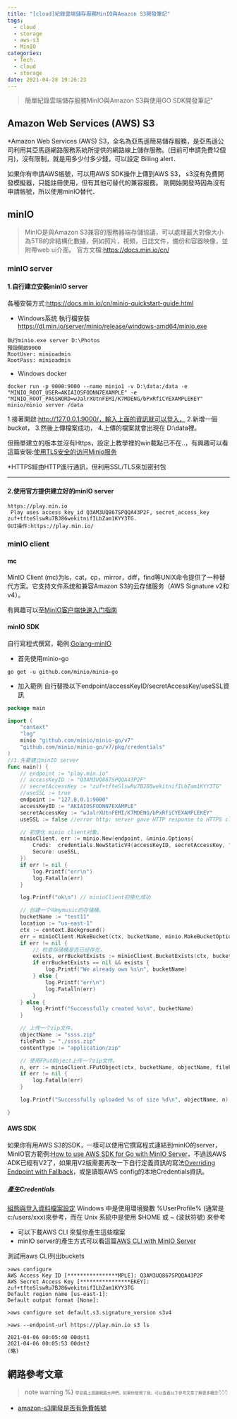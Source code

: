 ```yaml
---
title: "[cloud]紀錄雲端儲存服務MinIO與Amazon S3開發筆記"
tags:
  - cloud
  - storage
  - aws-s3
  - MinIO
categories:
  - Tech.
  - cloud
  - storage
date: 2021-04-28 19:26:23
---
```



>簡單紀錄雲端儲存服務MinIO與Amazon S3與使用GO SDK開發筆記" 


<!--more-->


## Amazon Web Services (AWS) S3

*Amazon Web Services (AWS) S3，全名為亞馬遜簡易儲存服務，是亞馬遜公司利用其亞馬遜網路服務系統所提供的網路線上儲存服務。(目前可申請免費12個月)，沒有限制，就是用多少付多少錢，可以設定 Billing alert．


如果你有申請AWS帳號，可以用AWS SDK操作上傳到AWS S3，
s3沒有免費開發模擬器，只能註冊使用，但有其他可替代的兼容服務。
剛開始開發時因為沒有申請帳號，所以使用minIO替代．


## minIO
> MinIO是與Amazon S3兼容的服務器端存儲協議，可以處理最大對像大小為5TB的非結構化數據，例如照片，視頻，日誌文件，備份和容器映像，並附帶web ui介面。
官方文檔:https://docs.min.io/cn/
### minIO server
#### 1.自行建立安裝minIO server
各種安裝方式:https://docs.min.io/cn/minio-quickstart-guide.html


- Windows系统 執行檔安裝
https://dl.min.io/server/minio/release/windows-amd64/minio.exe
```
執行minio.exe server D:\Photos
預設開啟9000
RootUser: minioadmin
RootPass: minioadmin
```

- Windows docker
```
docker run -p 9000:9000 --name minio1 -v D:\data:/data -e "MINIO_ROOT_USER=AKIAIOSFODNN7EXAMPLE" -e "MINIO_ROOT_PASSWORD=wJalrXUtnFEMI/K7MDENG/bPxRfiCYEXAMPLEKEY" minio/minio server /data
```

1.接著開啟:http://127.0.0.1:9000/，輸入上面的資訊就可以登入，
2.新增一個bucket，
3.然後上傳檔案成功，
4.上傳的檔案就會出現在 D:\data裡。

但簡單建立的版本並沒有Https，設定上教學裡的win載點已不在..，有興趣可以看這篇安裝:[使用TLS安全的访问Minio服务](https://docs.min.io/cn/how-to-secure-access-to-minio-server-with-tls.html)

*HTTPS經由HTTP進行通訊，但利用SSL/TLS來加密封包

-------------------------------
#### 2.使用官方提供建立好的minIO server  

```
https://play.min.io
 Play uses access_key_id Q3AM3UQ867SPQQA43P2F, secret_access_key zuf+tfteSlswRu7BJ86wekitnifILbZam1KYY3TG.
GUI操作:https://play.min.io/
```

### minIO client
#### mc
MinIO Client (mc)为ls，cat，cp，mirror，diff，find等UNIX命令提供了一种替代方案。它支持文件系统和兼容Amazon S3的云存储服务（AWS Signature v2和v4）。

有興趣可以至[MinIO客户端快速入门指南](https://docs.min.io/cn/minio-client-quickstart-guide.html)

#### minIO SDK
自行寫程式撰寫，範例:[Golang-minIO](https://docs.min.io/cn/golang-client-quickstart-guide.html)
- 首先使用minio-go
```
go get -u github.com/minio/minio-go
```

- 加入範例
自行替換以下endpoint/accessKeyID/secretAccessKey/useSSL資訊
```go 這個範例是使用minIO的SDK的範例  https://docs.min.io/cn/golang-client-quickstart-guide.html golang-client-quickstart-guide
package main

import (
	"context"
	"log"
	minio "github.com/minio/minio-go/v7"
	"github.com/minio/minio-go/v7/pkg/credentials"
)
//1.先要建立minIO server
func main() {
	// endpoint := "play.min.io"
	// accessKeyID := "Q3AM3UQ867SPQQA43P2F"
	// secretAccessKey := "zuf+tfteSlswRu7BJ86wekitnifILbZam1KYY3TG"
	//useSSL := true
	endpoint := "127.0.0.1:9000"
	accessKeyID := "AKIAIOSFODNN7EXAMPLE"
	secretAccessKey := "wJalrXUtnFEMI/K7MDENG/bPxRfiCYEXAMPLEKEY"
	useSSL := false //error http: server gave HTTP response to HTTPS client

	// 初使化 minio client对象。
	minioClient, err := minio.New(endpoint, &minio.Options{
		Creds:  credentials.NewStaticV4(accessKeyID, secretAccessKey, ""),
		Secure: useSSL,
	})
	if err != nil {
		log.Printf("err\n")
		log.Fatalln(err)
	}

	log.Printf("ok\n") // minioClient初使化成功

	// 创建一个叫mymusic的存储桶。
	bucketName := "test11"
	location := "us-east-1"
	ctx := context.Background()
	err = minioClient.MakeBucket(ctx, bucketName, minio.MakeBucketOptions{Region: location})
	if err != nil {
		// 检查存储桶是否已经存在。
		exists, errBucketExists := minioClient.BucketExists(ctx, bucketName)
		if errBucketExists == nil && exists {
			log.Printf("We already own %s\n", bucketName)
		} else {
			log.Printf("err\n")
			log.Fatalln(err)
		}
	} else {
		log.Printf("Successfully created %s\n", bucketName)
	}

	// 上传一个zip文件。
	objectName := "ssss.zip"
	filePath := "./ssss.zip"
	contentType := "application/zip"

	// 使用FPutObject上传一个zip文件。
	n, err := minioClient.FPutObject(ctx, bucketName, objectName, filePath, minio.PutObjectOptions{ContentType: contentType})
	if err != nil {
		log.Fatalln(err)
	}

	log.Printf("Successfully uploaded %s of size %d\n", objectName, n)

}

```



####  AWS SDK
如果你有用AWS S3的SDK，一樣可以使用它撰寫程式連結到minIO的server，
MinIO官方範例:[How to use AWS SDK for Go with MinIO Server](https://docs.min.io/docs/how-to-use-aws-sdk-for-go-with-minio-server.html)，不過該AWS ADK已經有V2了，如果用V2版需要再改一下自行定義資訊的寫法[Overriding Endpoint with Fallback](https://aws.github.io/aws-sdk-go-v2/docs/configuring-sdk/endpoints/)，或是讀取AWS config的本地Credentials資訊。

##### 產生Credentials 
[組態與登入資料檔案設定](https://docs.aws.amazon.com/zh_tw/cli/latest/userguide/cli-configure-files.html)
 Windows 中是使用環境變數 %UserProfile% (通常是c:/users/xxx)來參考，而在 Unix 系統中是使用 $HOME 或 ~ (波狀符號) 來參考
- 可以下載AWS CLI 來幫你產生這些檔案
- minIO server的產生方式可以看這篇[AWS CLI with MinIO Server](https://docs.min.io/docs/aws-cli-with-minio.html)

測試用aws CLI列出buckets
```shell 
>aws configure
AWS Access Key ID [****************MPLE]: Q3AM3UQ867SPQQA43P2F
AWS Secret Access Key [****************EKEY]: zuf+tfteSlswRu7BJ86wekitnifILbZam1KYY3TG
Default region name [us-east-1]:
Default output format [None]:

>aws configure set default.s3.signature_version s3v4

>aws --endpoint-url https://play.min.io s3 ls

2021-04-06 00:05:40 00dst1
2021-04-06 00:05:53 00dst2
(略)
```





## 網路參考文章
>note warning %} <span style="font-size: 9px;">
學習路上感謝網路大神們，如果你發現了我，可以查看以下參考文章了解更多概念👇👇👇</span>
- [amazon-s3開發是否有免費帳號](https://stackoverflow.com/questions/1375285/amazon-s3-developer-free-account-for-testing-purposes)
